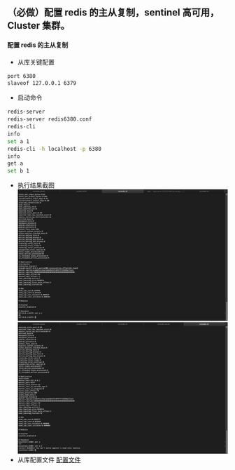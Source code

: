 ## （必做）配置 redis 的主从复制，sentinel 高可用，Cluster 集群。
#### 配置 redis 的主从复制
- 从库关键配置
```bash
port 6380
slaveof 127.0.0.1 6379
```
- 启动命令
```bash
redis-server
redis-server redis6380.conf
redis-cli
info
set a 1
redis-cli -h localhost -p 6380
info
get a
set b 1
```
- 执行结果截图  
![image](https://github.com/gaoliang-dl/JAVA-000/blob/main/Week_12/截屏2021-01-02%20下午11.43.47.png)   
![image](https://github.com/gaoliang-dl/JAVA-000/blob/main/Week_12/截屏2021-01-02%20下午11.44.07.png)   
- 从库配置文件
[配置文件](https://github.com/gaoliang-dl/JAVA-000/blob/main/Week_12/redis6380.conf)  
